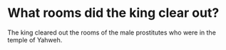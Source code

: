 # What rooms did the king clear out?

The king cleared out the rooms of the male prostitutes who were in the temple of Yahweh.
